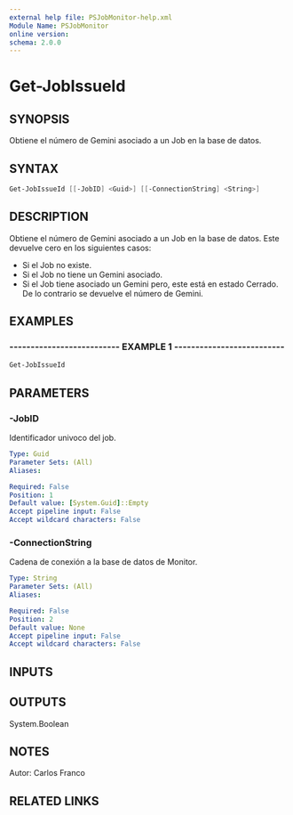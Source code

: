 ```yaml
---
external help file: PSJobMonitor-help.xml
Module Name: PSJobMonitor
online version: 
schema: 2.0.0
---
```


# Get-JobIssueId

## SYNOPSIS
Obtiene el número de Gemini asociado a un Job en la base de datos.

## SYNTAX

```powershell
Get-JobIssueId [[-JobID] <Guid>] [[-ConnectionString] <String>]
```

## DESCRIPTION
Obtiene el número de Gemini asociado a un Job en la base de datos. 
Este devuelve cero en los siguientes casos: 
- Si el Job no existe.
- Si el Job no tiene un Gemini asociado.
- Si el Job tiene asociado un Gemini pero, este está en estado Cerrado.
De lo contrario se devuelve el número de Gemini.

## EXAMPLES

### -------------------------- EXAMPLE 1 --------------------------
```powershell
Get-JobIssueId
```

## PARAMETERS

### -JobID
Identificador univoco del job.

```yaml
Type: Guid
Parameter Sets: (All)
Aliases: 

Required: False
Position: 1
Default value: [System.Guid]::Empty
Accept pipeline input: False
Accept wildcard characters: False
```

### -ConnectionString
Cadena de conexión a la base de datos de Monitor.

```yaml
Type: String
Parameter Sets: (All)
Aliases: 

Required: False
Position: 2
Default value: None
Accept pipeline input: False
Accept wildcard characters: False
```

## INPUTS

## OUTPUTS

System.Boolean

## NOTES
Autor: Carlos Franco

## RELATED LINKS

